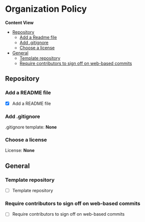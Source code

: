 # Organization Policy

**Content View**

* [Repository](https://github.com/OpenWorkspaceHub/.github/blob/master/profile/ORGANIZATION_POLICY.md#repository)
  * [Add a Readme file](https://github.com/OpenWorkspaceHub/.github/blob/master/profile/ORGANIZATION_POLICY.md#add-a-readme-file)
  * [Add .gitignore](https://github.com/OpenWorkspaceHub/.github/blob/master/profile/ORGANIZATION_POLICY.md#add-gitignore)
  * [Choose a license](https://github.com/OpenWorkspaceHub/.github/blob/master/profile/ORGANIZATION_POLICY.md#choose-a-license)
* [General](https://github.com/OpenWorkspaceHub/.github/blob/master/profile/ORGANIZATION_POLICY.md#general)
  * [Template repository](https://github.com/OpenWorkspaceHub/.github/blob/master/profile/ORGANIZATION_POLICY.md#template-repository)
  * [Require contributors to sign off on web-based commits](https://github.com/OpenWorkspaceHub/.github/blob/master/docs/ORGANIZATION_POLICY.md#require-contributors-to-sign-off-on-web-based-commits) 

## Repository

### Add a README file

- [x] Add a README file

### Add .gitignore

.gitignore template: **None**

### Choose a license

License: **None**

## General

### Template repository

- [ ] Template repository

### Require contributors to sign off on web-based commits

- [ ] Require contributors to sign off on web-based commits
